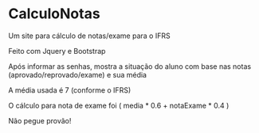 # CalculoNotas
Um site para cálculo de notas/exame para o IFRS


Feito com Jquery e Bootstrap

Após informar as senhas, mostra a situação do aluno com base nas notas (aprovado/reprovado/exame) e sua média

A média usada é 7 (conforme o IFRS) 

O cálculo para nota de exame foi ( media * 0.6 + notaExame * 0.4  )



Não pegue provão!

